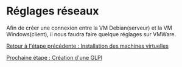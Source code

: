 # Réglages réseaux

Afin de créer une connexion entre la VM Debian(serveur) et la VM Windows(client), il nous faudra faire quelque réglages sur VMWare.

[Retour à l'étape précédente : Installation des machines virtuelles](https://github.com/kevinguyodo/Linux-deuxieme-annee/blob/main/TP1/Installation%20VM.md)

[Prochaine étape : Création d'une GLPI](https://github.com/kevinguyodo/Linux-deuxieme-annee/blob/main/TP1/Cr%C3%A9ation%20GLPI.md)
